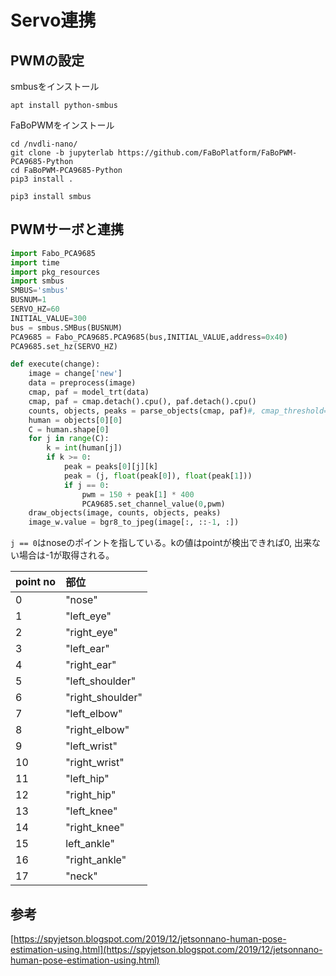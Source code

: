 # Servo連携

## PWMの設定

smbusをインストール

```
apt install python-smbus
```

FaBoPWMをインストール

```
cd /nvdli-nano/
git clone -b jupyterlab https://github.com/FaBoPlatform/FaBoPWM-PCA9685-Python
cd FaBoPWM-PCA9685-Python
pip3 install .
```

```
pip3 install smbus
```


## PWMサーボと連携

``` python hl_lines="1-11 19-28"
import Fabo_PCA9685
import time
import pkg_resources
import smbus
SMBUS='smbus'
BUSNUM=1
SERVO_HZ=60
INITIAL_VALUE=300
bus = smbus.SMBus(BUSNUM)
PCA9685 = Fabo_PCA9685.PCA9685(bus,INITIAL_VALUE,address=0x40)
PCA9685.set_hz(SERVO_HZ)

def execute(change):
    image = change['new']
    data = preprocess(image)
    cmap, paf = model_trt(data)
    cmap, paf = cmap.detach().cpu(), paf.detach().cpu()
    counts, objects, peaks = parse_objects(cmap, paf)#, cmap_threshold=0.15, link_threshold=0.15)
    human = objects[0][0]
    C = human.shape[0]
    for j in range(C):
        k = int(human[j])
        if k >= 0:
            peak = peaks[0][j][k]  
            peak = (j, float(peak[0]), float(peak[1]))
            if j == 0:
                pwm = 150 + peak[1] * 400
                PCA9685.set_channel_value(0,pwm)
    draw_objects(image, counts, objects, peaks)
    image_w.value = bgr8_to_jpeg(image[:, ::-1, :])
```


`j == 0`はnoseのポイントを指している。kの値はpointが検出できれば0, 出来ない場合は-1が取得される。

|point no|部位|
|:--|:--|
|0|"nose"|
|1|"left_eye"|
|2|"right_eye"|
|3|"left_ear"|
|4|"right_ear"|
|5|"left_shoulder"|
|6|"right_shoulder"|
|7|"left_elbow"|
|8|"right_elbow"|
|9|"left_wrist"|
|10|"right_wrist"|
|11|"left_hip"|
|12|"right_hip"|
|13|"left_knee"|
|14|"right_knee"|
|15|left_ankle"|
|16|"right_ankle"|
|17|"neck"|



## 参考

[https://spyjetson.blogspot.com/2019/12/jetsonnano-human-pose-estimation-using.html](https://spyjetson.blogspot.com/2019/12/jetsonnano-human-pose-estimation-using.html)